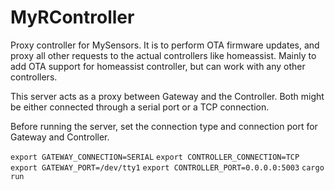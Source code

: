 # MyRController
Proxy controller for MySensors. It is to perform OTA firmware updates, and proxy all other requests to the actual controllers like homeassist. Mainly to add OTA support for homeassist controller, but can work with any other controllers.

This server acts as a proxy between Gateway and the Controller. Both might be either connected through a serial port or a TCP connection.

Before running the server, set the connection type and connection port for Gateway and Controller.

`export GATEWAY_CONNECTION=SERIAL`
`export CONTROLLER_CONNECTION=TCP`
`export GATEWAY_PORT=/dev/tty1`
`export CONTROLLER_PORT=0.0.0.0:5003`
`cargo run`
